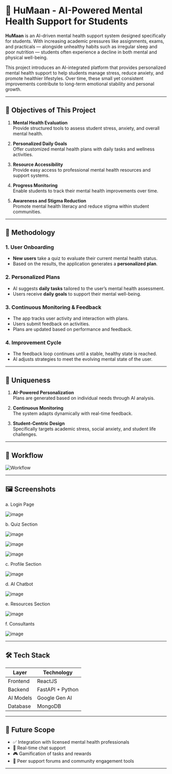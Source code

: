 # 💚 HuMaan - AI-Powered Mental Health Support for Students

**HuMaan** is an AI-driven mental health support system designed specifically for students. With increasing academic pressures like assignments, exams, and practicals — alongside unhealthy habits such as irregular sleep and poor nutrition — students often experience a decline in both mental and physical well-being.

This project introduces an AI-integrated platform that provides personalized mental health support to help students manage stress, reduce anxiety, and promote healthier lifestyles. Over time, these small yet consistent improvements contribute to long-term emotional stability and personal growth.

---

## 🎯 Objectives of This Project

1. **Mental Health Evaluation**  
   Provide structured tools to assess student stress, anxiety, and overall mental health.

2. **Personalized Daily Goals**  
   Offer customized mental health plans with daily tasks and wellness activities.

3. **Resource Accessibility**  
   Provide easy access to professional mental health resources and support systems.

4. **Progress Monitoring**  
   Enable students to track their mental health improvements over time.

5. **Awareness and Stigma Reduction**  
   Promote mental health literacy and reduce stigma within student communities.

---

## 🧠 Methodology

### 1. User Onboarding
- **New users** take a quiz to evaluate their current mental health status.
- Based on the results, the application generates a **personalized plan**.

### 2. Personalized Plans
- AI suggests **daily tasks** tailored to the user’s mental health assessment.
- Users receive **daily goals** to support their mental well-being.

### 3. Continuous Monitoring & Feedback
- The app tracks user activity and interaction with plans.
- Users submit feedback on activities.
- Plans are updated based on performance and feedback.

### 4. Improvement Cycle
- The feedback loop continues until a stable, healthy state is reached.
- AI adjusts strategies to meet the evolving mental state of the user.

---

## 🌟 Uniqueness

1. **AI-Powered Personalization**  
   Plans are generated based on individual needs through AI analysis.

2. **Continuous Monitoring**  
   The system adapts dynamically with real-time feedback.

3. **Student-Centric Design**  
   Specifically targets academic stress, social anxiety, and student life challenges.

---

## 🔁 Workflow

![Workflow](https://github.com/user-attachments/assets/07825e3c-08dc-4f11-b56f-08b2d53b3094)

---

## 🖼️ Screenshots

a. Login Page

![image](https://github.com/user-attachments/assets/d4873cd8-55a2-422a-97a7-9ead23e1bc27)


b. Quiz Section

![image](https://github.com/user-attachments/assets/7d8a1372-560a-4fee-878f-e017b77d50b2)

![image](https://github.com/user-attachments/assets/46986679-2481-4a85-b680-b79123ce1e88)

![image](https://github.com/user-attachments/assets/843a134d-f374-4290-8a1b-16b65e826848)

 
c. Profile Section

![image](https://github.com/user-attachments/assets/782f6d01-ba8f-4d9b-829e-5202d0c6bcdb)

 
d. AI Chatbot

![image](https://github.com/user-attachments/assets/013f8c21-75b4-4267-949e-4ab1c25265f7)

 
e. Resources Section

![image](https://github.com/user-attachments/assets/fd508e06-872f-448a-8b1a-5530c93e2dce)

 
f. Consultants
 
![image](https://github.com/user-attachments/assets/312ea682-acd4-469b-a1e5-6325f602276d)


---

## 🛠️ Tech Stack

| Layer       | Technology            |
|-------------|------------------------|
| Frontend    | ReactJS                |
| Backend     | FastAPI + Python       |
| AI Models   | Google Gen AI          |
| Database    | MongoDB                |

---

## 📌 Future Scope

- ✅ Integration with licensed mental health professionals  
- 💬 Real-time chat support  
- 🎮 Gamification of tasks and rewards  
- 👥 Peer support forums and community engagement tools

---
